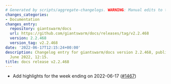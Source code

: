 ```yaml
---
# Generated by scripts/aggregate-changelogs. WARNING: Manual edits to this files will be overwritten.
changes_categories:
- Documentation
changes_entry:
  repository: giantswarm/docs
  url: https://github.com/giantswarm/docs/releases/tag/v2.2.468
  version: 2.2.468
  version_tag: v2.2.468
date: '2022-06-17T12:15:24+00:00'
description: Changelog entry for giantswarm/docs version 2.2.468, published on 17
  June 2022, 12:15.
title: docs release v2.2.468
---
```


- Add highlights for the week ending on 2022-06-17 ([#1467](https://github.com/giantswarm/docs/pull/1467))
